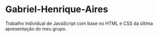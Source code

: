 # Gabriel-Henrique-Aires
Trabalho individual de JavaScript com base no HTML e CSS da última apresentação do meu grupo.
